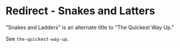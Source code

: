 # Redirect - Snakes and Latters

"Snakes and Ladders" is an alternate title to "The Quickest Way Up."

See `the-quickest-way-up`.

